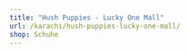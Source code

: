 ```yaml
---
title: "Hush Puppies - Lucky One Mall"
url: /karachi/hush-puppies-lucky-one-mall/
shop: Schuhe
---
```

